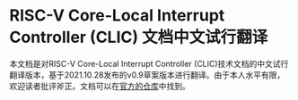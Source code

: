# RISC-V Core-Local Interrupt Controller (CLIC) 文档中文试行翻译

本文档是对RISC-V Core-Local Interrupt Controller (CLIC)技术文档的中文试行翻译版本，基于2021.10.28发布的v0.9草案版本进行翻译。由于本人水平有限，欢迎读者批评斧正。文档可以在[官方的仓库](https://github.com/riscv/riscv-fast-interrupt)中找到。